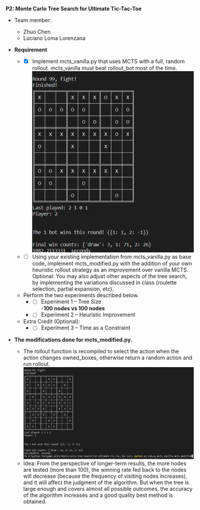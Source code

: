 **P2: Monte Carlo Tree Search for Ultimate Tic-Tac-Toe**  
- Team member:  
  - Zhuo Chen
  - Luciano Loma Lorenzana
  
- **Requirement**  
  - - [x] Implement mcts_vanilla.py that uses MCTS with a full, random rollout. mcts_vanilla must beat rollout_bot most of the time.  
      ![This graph shows that mcts_vanilla beats rollout_bot most of the time.](mcts_vanilla_vs_random_bot.png) 
  - - [ ] Using your existing implementation from mcts_vanilla.py as base code, implement mcts_modified.py with the addition of your own heuristic rollout strategy as an improvement over vanilla MCTS. Optional: You may also adjust other aspects of the tree search, by implementing the variations discussed in class (roulette selection, partial expansion, etc).  
  - Perform the two experiments described below.  
    -  - [ ] Experiment 1 – Tree Size  
       -**100 nodes vs  100 nodes**  
       
    -  - [ ] Experiment 2 – Heuristic Improvement  
  - Extra Credit (Optional):
       - - [ ] Experiment 3 – Time as a Constraint  

- **The modifications done for mcts_modified.py.**  
  - The rollout function is recompiled to select the action when the action changes owned_boxes, otherwise return a random action and run rollout.  
  ![this pic shows that mod beats vanilla with 100 nodes for 100 rounds test](mcts_vanilla_100_vs_mcts_mod_100.png)  
  - Idea: From the perspective of longer-term results, the more nodes are tested (more than 100), the winning rate fed back to the nodes will decrease (because the frequency of visiting nodes increases), and it will affect the judgment of the algorithm. But when the tree is large enough and covers almost all possible outcomes, the accuracy of the algorithm increases and a good quality best method is obtained.  

    
